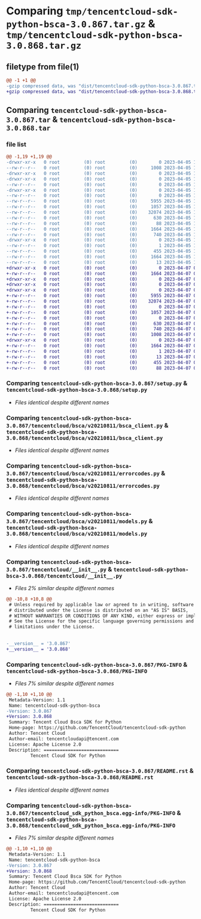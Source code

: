 # Comparing `tmp/tencentcloud-sdk-python-bsca-3.0.867.tar.gz` & `tmp/tencentcloud-sdk-python-bsca-3.0.868.tar.gz`

## filetype from file(1)

```diff
@@ -1 +1 @@
-gzip compressed data, was "dist/tencentcloud-sdk-python-bsca-3.0.867.tar", last modified: Wed Apr  5 16:22:48 2023, max compression
+gzip compressed data, was "dist/tencentcloud-sdk-python-bsca-3.0.868.tar", last modified: Fri Apr  7 00:21:47 2023, max compression
```

## Comparing `tencentcloud-sdk-python-bsca-3.0.867.tar` & `tencentcloud-sdk-python-bsca-3.0.868.tar`

### file list

```diff
@@ -1,19 +1,19 @@
-drwxr-xr-x   0 root         (0) root         (0)        0 2023-04-05 16:22:48.000000 tencentcloud-sdk-python-bsca-3.0.867/
--rw-r--r--   0 root         (0) root         (0)     1008 2023-04-05 16:22:48.000000 tencentcloud-sdk-python-bsca-3.0.867/setup.py
-drwxr-xr-x   0 root         (0) root         (0)        0 2023-04-05 16:22:48.000000 tencentcloud-sdk-python-bsca-3.0.867/tencentcloud/
-drwxr-xr-x   0 root         (0) root         (0)        0 2023-04-05 16:22:48.000000 tencentcloud-sdk-python-bsca-3.0.867/tencentcloud/bsca/
--rw-r--r--   0 root         (0) root         (0)        0 2023-04-05 16:22:48.000000 tencentcloud-sdk-python-bsca-3.0.867/tencentcloud/bsca/__init__.py
-drwxr-xr-x   0 root         (0) root         (0)        0 2023-04-05 16:22:48.000000 tencentcloud-sdk-python-bsca-3.0.867/tencentcloud/bsca/v20210811/
--rw-r--r--   0 root         (0) root         (0)        0 2023-04-05 16:22:48.000000 tencentcloud-sdk-python-bsca-3.0.867/tencentcloud/bsca/v20210811/__init__.py
--rw-r--r--   0 root         (0) root         (0)     5955 2023-04-05 16:22:48.000000 tencentcloud-sdk-python-bsca-3.0.867/tencentcloud/bsca/v20210811/bsca_client.py
--rw-r--r--   0 root         (0) root         (0)     1057 2023-04-05 16:22:48.000000 tencentcloud-sdk-python-bsca-3.0.867/tencentcloud/bsca/v20210811/errorcodes.py
--rw-r--r--   0 root         (0) root         (0)    32074 2023-04-05 16:22:48.000000 tencentcloud-sdk-python-bsca-3.0.867/tencentcloud/bsca/v20210811/models.py
--rw-r--r--   0 root         (0) root         (0)      630 2023-04-05 16:22:48.000000 tencentcloud-sdk-python-bsca-3.0.867/tencentcloud/__init__.py
--rw-r--r--   0 root         (0) root         (0)       88 2023-04-05 16:22:48.000000 tencentcloud-sdk-python-bsca-3.0.867/setup.cfg
--rw-r--r--   0 root         (0) root         (0)     1664 2023-04-05 16:22:48.000000 tencentcloud-sdk-python-bsca-3.0.867/PKG-INFO
--rw-r--r--   0 root         (0) root         (0)      740 2023-04-05 16:22:48.000000 tencentcloud-sdk-python-bsca-3.0.867/README.rst
-drwxr-xr-x   0 root         (0) root         (0)        0 2023-04-05 16:22:48.000000 tencentcloud-sdk-python-bsca-3.0.867/tencentcloud_sdk_python_bsca.egg-info/
--rw-r--r--   0 root         (0) root         (0)        1 2023-04-05 16:22:48.000000 tencentcloud-sdk-python-bsca-3.0.867/tencentcloud_sdk_python_bsca.egg-info/dependency_links.txt
--rw-r--r--   0 root         (0) root         (0)      455 2023-04-05 16:22:48.000000 tencentcloud-sdk-python-bsca-3.0.867/tencentcloud_sdk_python_bsca.egg-info/SOURCES.txt
--rw-r--r--   0 root         (0) root         (0)     1664 2023-04-05 16:22:48.000000 tencentcloud-sdk-python-bsca-3.0.867/tencentcloud_sdk_python_bsca.egg-info/PKG-INFO
--rw-r--r--   0 root         (0) root         (0)       13 2023-04-05 16:22:48.000000 tencentcloud-sdk-python-bsca-3.0.867/tencentcloud_sdk_python_bsca.egg-info/top_level.txt
+drwxr-xr-x   0 root         (0) root         (0)        0 2023-04-07 00:21:47.000000 tencentcloud-sdk-python-bsca-3.0.868/
+-rw-r--r--   0 root         (0) root         (0)     1664 2023-04-07 00:21:47.000000 tencentcloud-sdk-python-bsca-3.0.868/PKG-INFO
+drwxr-xr-x   0 root         (0) root         (0)        0 2023-04-07 00:21:47.000000 tencentcloud-sdk-python-bsca-3.0.868/tencentcloud/
+drwxr-xr-x   0 root         (0) root         (0)        0 2023-04-07 00:21:47.000000 tencentcloud-sdk-python-bsca-3.0.868/tencentcloud/bsca/
+drwxr-xr-x   0 root         (0) root         (0)        0 2023-04-07 00:21:47.000000 tencentcloud-sdk-python-bsca-3.0.868/tencentcloud/bsca/v20210811/
+-rw-r--r--   0 root         (0) root         (0)     5955 2023-04-07 00:21:47.000000 tencentcloud-sdk-python-bsca-3.0.868/tencentcloud/bsca/v20210811/bsca_client.py
+-rw-r--r--   0 root         (0) root         (0)    32074 2023-04-07 00:21:47.000000 tencentcloud-sdk-python-bsca-3.0.868/tencentcloud/bsca/v20210811/models.py
+-rw-r--r--   0 root         (0) root         (0)        0 2023-04-07 00:21:47.000000 tencentcloud-sdk-python-bsca-3.0.868/tencentcloud/bsca/v20210811/__init__.py
+-rw-r--r--   0 root         (0) root         (0)     1057 2023-04-07 00:21:47.000000 tencentcloud-sdk-python-bsca-3.0.868/tencentcloud/bsca/v20210811/errorcodes.py
+-rw-r--r--   0 root         (0) root         (0)        0 2023-04-07 00:21:47.000000 tencentcloud-sdk-python-bsca-3.0.868/tencentcloud/bsca/__init__.py
+-rw-r--r--   0 root         (0) root         (0)      630 2023-04-07 00:21:47.000000 tencentcloud-sdk-python-bsca-3.0.868/tencentcloud/__init__.py
+-rw-r--r--   0 root         (0) root         (0)      740 2023-04-07 00:21:47.000000 tencentcloud-sdk-python-bsca-3.0.868/README.rst
+-rw-r--r--   0 root         (0) root         (0)     1008 2023-04-07 00:21:47.000000 tencentcloud-sdk-python-bsca-3.0.868/setup.py
+drwxr-xr-x   0 root         (0) root         (0)        0 2023-04-07 00:21:47.000000 tencentcloud-sdk-python-bsca-3.0.868/tencentcloud_sdk_python_bsca.egg-info/
+-rw-r--r--   0 root         (0) root         (0)     1664 2023-04-07 00:21:47.000000 tencentcloud-sdk-python-bsca-3.0.868/tencentcloud_sdk_python_bsca.egg-info/PKG-INFO
+-rw-r--r--   0 root         (0) root         (0)        1 2023-04-07 00:21:47.000000 tencentcloud-sdk-python-bsca-3.0.868/tencentcloud_sdk_python_bsca.egg-info/dependency_links.txt
+-rw-r--r--   0 root         (0) root         (0)       13 2023-04-07 00:21:47.000000 tencentcloud-sdk-python-bsca-3.0.868/tencentcloud_sdk_python_bsca.egg-info/top_level.txt
+-rw-r--r--   0 root         (0) root         (0)      455 2023-04-07 00:21:47.000000 tencentcloud-sdk-python-bsca-3.0.868/tencentcloud_sdk_python_bsca.egg-info/SOURCES.txt
+-rw-r--r--   0 root         (0) root         (0)       88 2023-04-07 00:21:47.000000 tencentcloud-sdk-python-bsca-3.0.868/setup.cfg
```

### Comparing `tencentcloud-sdk-python-bsca-3.0.867/setup.py` & `tencentcloud-sdk-python-bsca-3.0.868/setup.py`

 * *Files identical despite different names*

### Comparing `tencentcloud-sdk-python-bsca-3.0.867/tencentcloud/bsca/v20210811/bsca_client.py` & `tencentcloud-sdk-python-bsca-3.0.868/tencentcloud/bsca/v20210811/bsca_client.py`

 * *Files identical despite different names*

### Comparing `tencentcloud-sdk-python-bsca-3.0.867/tencentcloud/bsca/v20210811/errorcodes.py` & `tencentcloud-sdk-python-bsca-3.0.868/tencentcloud/bsca/v20210811/errorcodes.py`

 * *Files identical despite different names*

### Comparing `tencentcloud-sdk-python-bsca-3.0.867/tencentcloud/bsca/v20210811/models.py` & `tencentcloud-sdk-python-bsca-3.0.868/tencentcloud/bsca/v20210811/models.py`

 * *Files identical despite different names*

### Comparing `tencentcloud-sdk-python-bsca-3.0.867/tencentcloud/__init__.py` & `tencentcloud-sdk-python-bsca-3.0.868/tencentcloud/__init__.py`

 * *Files 2% similar despite different names*

```diff
@@ -10,8 +10,8 @@
 # Unless required by applicable law or agreed to in writing, software
 # distributed under the License is distributed on an "AS IS" BASIS,
 # WITHOUT WARRANTIES OR CONDITIONS OF ANY KIND, either express or implied.
 # See the License for the specific language governing permissions and
 # limitations under the License.
 
 
-__version__ = '3.0.867'
+__version__ = '3.0.868'
```

### Comparing `tencentcloud-sdk-python-bsca-3.0.867/PKG-INFO` & `tencentcloud-sdk-python-bsca-3.0.868/PKG-INFO`

 * *Files 7% similar despite different names*

```diff
@@ -1,10 +1,10 @@
 Metadata-Version: 1.1
 Name: tencentcloud-sdk-python-bsca
-Version: 3.0.867
+Version: 3.0.868
 Summary: Tencent Cloud Bsca SDK for Python
 Home-page: https://github.com/TencentCloud/tencentcloud-sdk-python
 Author: Tencent Cloud
 Author-email: tencentcloudapi@tencent.com
 License: Apache License 2.0
 Description: ============================
         Tencent Cloud SDK for Python
```

### Comparing `tencentcloud-sdk-python-bsca-3.0.867/README.rst` & `tencentcloud-sdk-python-bsca-3.0.868/README.rst`

 * *Files identical despite different names*

### Comparing `tencentcloud-sdk-python-bsca-3.0.867/tencentcloud_sdk_python_bsca.egg-info/PKG-INFO` & `tencentcloud-sdk-python-bsca-3.0.868/tencentcloud_sdk_python_bsca.egg-info/PKG-INFO`

 * *Files 7% similar despite different names*

```diff
@@ -1,10 +1,10 @@
 Metadata-Version: 1.1
 Name: tencentcloud-sdk-python-bsca
-Version: 3.0.867
+Version: 3.0.868
 Summary: Tencent Cloud Bsca SDK for Python
 Home-page: https://github.com/TencentCloud/tencentcloud-sdk-python
 Author: Tencent Cloud
 Author-email: tencentcloudapi@tencent.com
 License: Apache License 2.0
 Description: ============================
         Tencent Cloud SDK for Python
```

